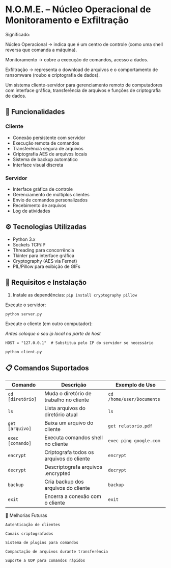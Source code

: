 # N.O.M.E. – Núcleo Operacional de Monitoramento e Exfiltração

Significado:

Núcleo Operacional → indica que é um centro de controle (como uma shell reversa que comanda a máquina).

Monitoramento → cobre a execução de comandos, acesso a dados.

Exfiltração → representa o download de arquivos e o comportamento de ransomware (roubo e criptografia de dados).

Um sistema cliente-servidor para gerenciamento remoto de computadores com interface gráfica, transferência de arquivos e funções de criptografia de dados.

## 🚀 Funcionalidades

### Cliente
- Conexão persistente com servidor
- Execução remota de comandos
- Transferência segura de arquivos
- Criptografia AES de arquivos locais
- Sistema de backup automático
- Interface visual discreta

### Servidor
- Interface gráfica de controle
- Gerenciamento de múltiplos clientes
- Envio de comandos personalizados
- Recebimento de arquivos
- Log de atividades

## ⚙️ Tecnologias Utilizadas

- Python 3.x
- Sockets TCP/IP
- Threading para concorrência
- Tkinter para interface gráfica
- Cryptography (AES via Fernet)
- PIL/Pillow para exibição de GIFs

## 🔧 Requisitos e Instalação

1. Instale as dependências:
``
pip install cryptography pillow
``

Execute o servidor:


``
python server.py
``

Execute o cliente (em outro computador):

*Antes coloque o seu ip local na parte de host*

`HOST = "127.0.0.1"  # Substitua pelo IP do servidor se necessário`

`
python client.py
`

## 📋 Comandos Suportados

| Comando         | Descrição                                   | Exemplo de Uso               |
|-----------------|--------------------------------------------|-----------------------------|
| `cd [diretório]`| Muda o diretório de trabalho no cliente    | `cd /home/user/Documents`   |
| `ls`            | Lista arquivos do diretório atual          | `ls`                        |
| `get [arquivo]` | Baixa um arquivo do cliente                | `get relatorio.pdf`         |
| `exec [comando]`| Executa comandos shell no cliente          | `exec ping google.com`      |
| `encrypt`       | Criptografa todos os arquivos do cliente   | `encrypt`                   |
| `decrypt`       | Descriptografa arquivos .encrypted         | `decrypt`                   |
| `backup`        | Cria backup dos arquivos do cliente        | `backup`                    |
| `exit`          | Encerra a conexão com o cliente            | `exit`                      |

📌 Melhorias Futuras

    Autenticação de clientes

    Canais criptografados

    Sistema de plugins para comandos

    Compactação de arquivos durante transferência

    Suporte a UDP para comandos rápidos
